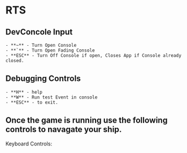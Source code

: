 RTS
======

## DevConcole Input

```
- **~** - Turn Open Console
- **`** - Turn Open Fading Console
- **ESC** - Turn Off Console if open, Closes App if Console already closed.

```


## Debugging Controls
```
- **H** - help
- **W** - Run test Event in console
- **ESC** - to exit.

```

Once the game is running use the following controls to navagate your ship.
--------------------------------------------------------------------------
Keyboard Controls:
